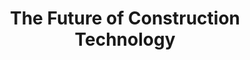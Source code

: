 ---
title: "The Future of Construction Technology"
description: "Explore ScrewFast's pioneering role in revolutionizing construction through advanced technology and innovative solutions."
cardImage: "@/images/insights/insight-1.avif"
cardImageAlt: "Top view mechanical tools arrangement"
contents: [
        "As technology continues to evolve, so too does the construction industry. From advanced robotics to augmented reality, the possibilities for innovation are endless. At ScrewFast, we're at the forefront of this technological revolution, developing cutting-edge tools and solutions to drive the industry forward.",
        "Our range of hardware tools combines precision engineering with user-centric design, ensuring maximum productivity on every job site. From power drills to advanced fastening solutions, ScrewFast's tools are built to withstand the rigors of construction while streamlining your workflow.",
        "Another area of focus for us is in data analytics. By harnessing the power of data, we're able to provide valuable insights into project performance, resource utilization, and more. This allows our clients to make informed decisions that optimize efficiency and drive success.",
        "Looking ahead, we see even greater opportunities for innovation in areas like sustainable construction and modular design. By embracing new technologies and pushing the boundaries of what's possible, ScrewFast is committed to shaping the future of the construction industry for the better."
]
---